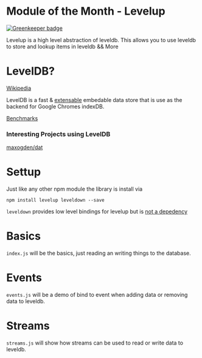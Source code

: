 # Module of the Month - Levelup

[![Greenkeeper badge](https://badges.greenkeeper.io/jcblw/motm-levelup.svg)](https://greenkeeper.io/)

Levelup is a high level abstraction of leveldb. This allows you to use leveldb to store and lookup items in leveldb && More

# LevelDB? 

[Wikipedia](http://en.wikipedia.org/wiki/LevelDB)

LevelDB is a fast & [extensable](https://github.com/rvagg/node-levelup/wiki/Modules#wiki-plugins) embedable data store that is use as the backend for Google Chromes indexDB.

[Benchmarks](http://leveldb.googlecode.com/svn/trunk/doc/benchmark.html)

### Interesting Projects using LevelDB

[maxogden/dat](https://github.com/maxogden/dat)

# Settup

Just like any other npm module the library is install via

```
npm install levelup leveldown --save
```

`leveldown` provides low level bindings for levelup but is [not a depedency](https://github.com/rvagg/node-levelup#leveldown)

# Basics

`index.js` will be the basics, just reading an writing things to the database. 


# Events

`events.js` will be a demo of bind to event when adding data or removing data to leveldb.

# Streams

`streams.js` will show how streams can be used to read or write data to leveldb.
